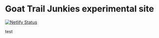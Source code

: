 # Goat Trail Junkies experimental site

[![Netlify Status](https://api.netlify.com/api/v1/badges/7b3da756-4b58-4076-8697-368e996dc5e1/deploy-status)](https://app.netlify.com/sites/gtj/deploys)

test

